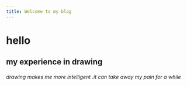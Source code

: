 ```yaml
---
title: Welcome to my blog
---
```

# hello
## my experience in drawing
###### drawing makes me more intelligent .it can take away my pain for a while
